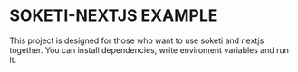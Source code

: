 # SOKETI-NEXTJS EXAMPLE

This project is designed for those who want to use soketi and nextjs together. You can install dependencies, write enviroment variables and run it.
